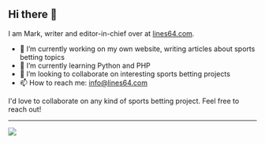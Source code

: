 ## Hi there 👋

I am Mark, writer and editor-in-chief over at [lines64.com](https://lines64.com).

- 🔭 I’m currently working on my own website, writing articles about sports betting topics
- 🌱 I’m currently learning Python and PHP
- 👯 I’m looking to collaborate on interesting sports betting projects
- 📫 How to reach me: info@lines64.com

I'd love to collaborate on any kind of sports betting project. Feel free to reach out!

---

![](https://komarev.com/ghpvc/?username=lines64&color=green)
